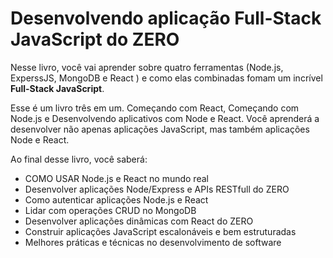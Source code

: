 # Desenvolvendo aplicação Full-Stack JavaScript do ZERO

Nesse livro, você vai aprender sobre quatro ferramentas (Node.js, ExperssJS, MongoDB e React ) e como elas combinadas fomam um incrível **Full-Stack JavaScript**.

Esse é um livro três em um. Começando com React, Começando com Node.js e Desenvolvendo aplicativos com Node e React. Você aprenderá a desenvolver não apenas aplicações JavaScript, mas também aplicações Node e React.

Ao final desse livro, você saberá:

* COMO USAR Node.js e React no mundo real
* Desenvolver aplicações Node/Express e APIs RESTfull do ZERO
* Como autenticar aplicações Node.js e React
* Lidar com operações CRUD no MongoDB
* Desenvolver aplicações dinâmicas com React do ZERO
* Construir aplicações JavaScript escalonáveis e bem estruturadas
* Melhores práticas e técnicas no desenvolvimento de software
